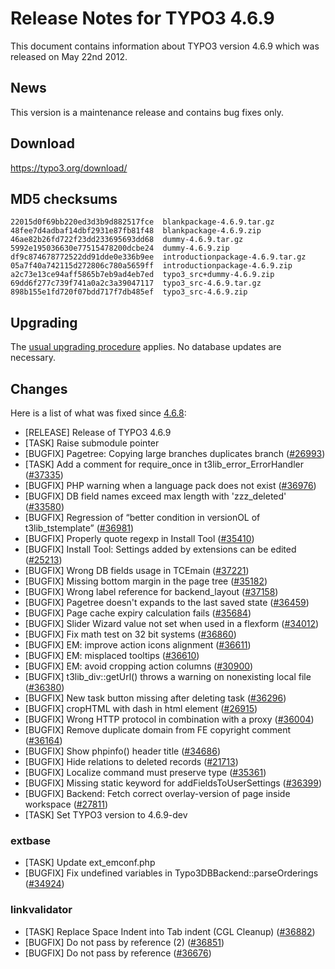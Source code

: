 Release Notes for TYPO3 4.6.9
=============================

This document contains information about TYPO3 version 4.6.9 which was
released on May 22nd 2012.

News
----

This version is a maintenance release and contains bug fixes only.

Download
--------

<https://typo3.org/download/>

MD5 checksums
-------------

    22015d0f69bb220ed3d3b9d882517fce  blankpackage-4.6.9.tar.gz
    48fee7d4adbaf14dbf2931e87fb81f48  blankpackage-4.6.9.zip
    46ae82b26fd722f23dd233695693dd68  dummy-4.6.9.tar.gz
    5992e195036630e77515478200dcbe24  dummy-4.6.9.zip
    df9c874678772522dd91dde0e336b9ee  introductionpackage-4.6.9.tar.gz
    05a7f40a742115d272806c780a5659ff  introductionpackage-4.6.9.zip
    a2c73e13ce94aff5865b7eb9ad4eb7ed  typo3_src+dummy-4.6.9.zip
    69dd6f277c739f741a0a2c3a39047117  typo3_src-4.6.9.tar.gz
    898b155e1fd720f07bdd717f7db485ef  typo3_src-4.6.9.zip

Upgrading
---------

The [usual upgrading
procedure](https://docs.typo3.org/typo3cms/InstallationGuide/) applies.
No database updates are necessary.

Changes
-------

Here is a list of what was fixed since [4.6.8](TYPO3_4.6.8 "wikilink"):

-   \[RELEASE\] Release of TYPO3 4.6.9
-   \[TASK\] Raise submodule pointer
-   \[BUGFIX\] Pagetree: Copying large branches duplicates branch
    ([\#26993](https://forge.typo3.org/issues/26993))
-   \[TASK\] Add a comment for require\_once in
    t3lib\_error\_ErrorHandler
    ([\#37335](https://forge.typo3.org/issues/37335))
-   \[BUGFIX\] PHP warning when a language pack does not exist
    ([\#36976](https://forge.typo3.org/issues/36976))
-   \[BUGFIX\] DB field names exceed max length with 'zzz\_deleted'
    ([\#33580](https://forge.typo3.org/issues/33580))
-   \[BUGFIX\] Regression of “better condition in versionOL of
    t3lib\_tstemplate” ([\#36981](https://forge.typo3.org/issues/36981))
-   \[BUGFIX\] Properly quote regexp in Install Tool
    ([\#35410](https://forge.typo3.org/issues/35410))
-   \[BUGFIX\] Install Tool: Settings added by extensions can be edited
    ([\#25213](https://forge.typo3.org/issues/25213))
-   \[BUGFIX\] Wrong DB fields usage in TCEmain
    ([\#37221](https://forge.typo3.org/issues/37221))
-   \[BUGFIX\] Missing bottom margin in the page tree
    ([\#35182](https://forge.typo3.org/issues/35182))
-   \[BUGFIX\] Wrong label reference for backend\_layout
    ([\#37158](https://forge.typo3.org/issues/37158))
-   \[BUGFIX\] Pagetree doesn't expands to the last saved state
    ([\#36459](https://forge.typo3.org/issues/36459))
-   \[BUGFIX\] Page cache expiry calculation fails
    ([\#35684](https://forge.typo3.org/issues/35684))
-   \[BUGFIX\] Slider Wizard value not set when used in a flexform
    ([\#34012](https://forge.typo3.org/issues/34012))
-   \[BUGFIX\] Fix math test on 32 bit systems
    ([\#36860](https://forge.typo3.org/issues/36860))
-   \[BUGFIX\] EM: improve action icons alignment
    ([\#36611](https://forge.typo3.org/issues/36611))
-   \[BUGFIX\] EM: misplaced tooltips
    ([\#36610](https://forge.typo3.org/issues/36610))
-   \[BUGFIX\] EM: avoid cropping action columns
    ([\#30900](https://forge.typo3.org/issues/30900))
-   \[BUGFIX\] t3lib\_div::getUrl() throws a warning on nonexisting
    local file ([\#36380](https://forge.typo3.org/issues/36380))
-   \[BUGFIX\] New task button missing after deleting task
    ([\#36296](https://forge.typo3.org/issues/36296))
-   \[BUGFIX\] cropHTML with dash in html element
    ([\#26915](https://forge.typo3.org/issues/26915))
-   \[BUGFIX\] Wrong HTTP protocol in combination with a proxy
    ([\#36004](https://forge.typo3.org/issues/36004))
-   \[BUGFIX\] Remove duplicate domain from FE copyright comment
    ([\#36164](https://forge.typo3.org/issues/36164))
-   \[BUGFIX\] Show phpinfo() header title
    ([\#34686](https://forge.typo3.org/issues/34686))
-   \[BUGFIX\] Hide relations to deleted records
    ([\#21713](https://forge.typo3.org/issues/21713))
-   \[BUGFIX\] Localize command must preserve type
    ([\#35361](https://forge.typo3.org/issues/35361))
-   \[BUGFIX\] Missing static keyword for addFieldsToUserSettings
    ([\#36399](https://forge.typo3.org/issues/36399))
-   \[BUGFIX\] Backend: Fetch correct overlay-version of page inside
    workspace ([\#27811](https://forge.typo3.org/issues/27811))
-   \[TASK\] Set TYPO3 version to 4.6.9-dev

### extbase

-   \[TASK\] Update ext\_emconf.php
-   \[BUGFIX\] Fix undefined variables in Typo3DBBackend::parseOrderings
    ([\#34924](https://forge.typo3.org/issues/34924))

### linkvalidator

-   \[TASK\] Replace Space Indent into Tab indent (CGL Cleanup)
    ([\#36882](https://forge.typo3.org/issues/36882))
-   \[BUGFIX\] Do not pass by reference (2)
    ([\#36851](https://forge.typo3.org/issues/36851))
-   \[BUGFIX\] Do not pass by reference
    ([\#36676](https://forge.typo3.org/issues/36676))


